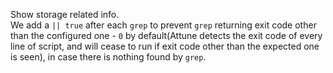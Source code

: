 Show storage related info.  
We add a `|| true` after each `grep` to prevent `grep` returning exit code other than the configured one - `0` by default(Attune detects the exit code of every line of script, and will cease to run if exit code other than the expected one is seen), in case there is nothing found by `grep`.